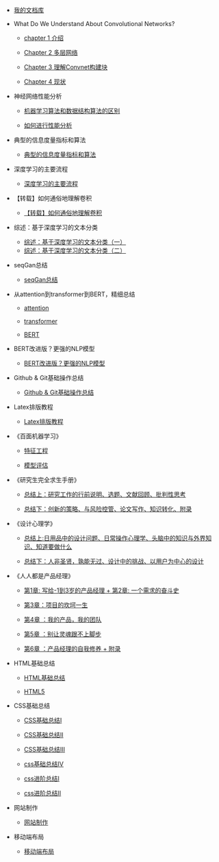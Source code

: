 - [我的文档库](README.md)

- What Do We Understand About Convolutional Networks?

  - [chapter 1 介绍](What_do_we_know_about_CN/page1.md)

  - [Chapter 2 多层网络](What_do_we_know_about_CN/page2.md)

  - [Chapter 3 理解Convnet构建块](What_do_we_know_about_CN/page3.md)

  - [Chapter 4 现状](What_do_we_know_about_CN/page4.md)

- 神经网络性能分析

  - [机器学习算法和数据结构算法的区别](deep_learning/page5.md)

  - [如何进行性能分析](deep_learning/page6.md)

- 典型的信息度量指标和算法

  - [典型的信息度量指标和算法](page7.md)

- 深度学习的主要流程

  - [深度学习的主要流程](deep_learning/page11.md)

- 【转载】如何通俗地理解卷积

  - [【转载】如何通俗地理解卷积](deep_learning/page12.md)

- 综述：基于深度学习的文本分类

  - [综述：基于深度学习的文本分类（一）](deep_learning/DL_TC.md)
  - [综述：基于深度学习的文本分类（二）](deep_learning/DL_TC2.md)

- seqGan总结

  - [seqGan总结](pageseqgan.md)

- 从attention到transformer到BERT，精细总结

  - [attention](bert/attention.md)

  - [transformer](bert/transformer.md)

  - [BERT](bert/BERT.md)

- BERT改进版？更强的NLP模型

  - [BERT改进版？更强的NLP模型](XLNet.md)

- Github & Git基础操作总结

  - [Github & Git基础操作总结](page14.md)

- Latex排版教程

  - [Latex排版教程](latex.md)

- 《百面机器学习》

  - [特征工程](machine_learning/a.md)

  - [模型评估](machine_learning/b.md)

- 《研究生完全求生手册》

  - [总结上：研究工作的行前说明、选题、文献回顾、批判性思考](Complete_Survival_Handbook/page8.md)

  - [总结下：创新的策略、与风险控管、论文写作、知识转化、附录](Complete_Survival_Handbook/page9.md)

- 《设计心理学》

  - [总结上:日用品中的设计问题、日常操作心理学、头脑中的知识与外界知识、知道要做什么](Design_Psychology/page10.md)

  - [总结下：人非圣贤，孰能无过、设计中的挑战、以用户为中心的设计](Design_Psychology/page13.md)

- 《人人都是产品经理》

  - [第1章: 写给-1到3岁的产品经理 + 第2章: 一个需求的奋斗史](renren/pagerr.md)

  - [第3章：项目的坎坷一生](renren/pagerr2.md)

  - [第4章 ：我的产品，我的团队](renren/pagerr3.md)

  - [第5章 ：别让灵魂跟不上脚步](renren/pagerr4.md)

  - [第6章 ：产品经理的自我修养 + 附录](renren/pagerr5.md)

- HTML基础总结

  - [HTML基础总结](html/html.md)

  - [HTML5](html/html2.md)

- CSS基础总结

  - [CSS基础总结Ⅰ](css/css1.md)

  - [CSS基础总结Ⅱ](css/css2.md)

  - [CSS基础总结Ⅲ](css/css3.md)

  - [css基础总结Ⅳ](css/css4.md)

  - [css进阶总结Ⅰ](css/css5.md)

  - [css进阶总结Ⅱ](css/css6.md)

- 网站制作

  - [网站制作](web.md)

- 移动端布局

  - [移动端布局](mobile.md)
